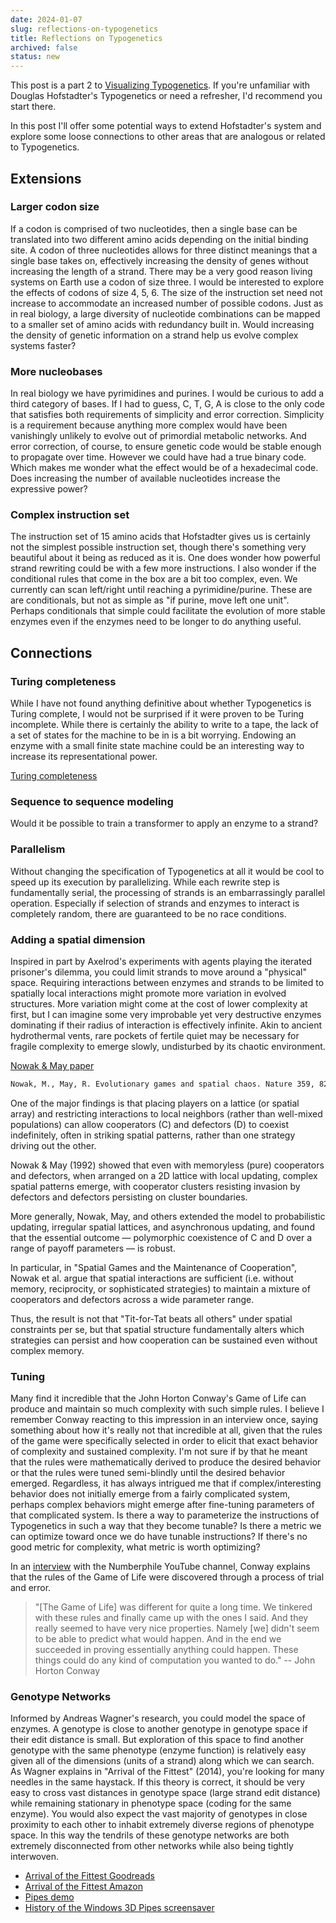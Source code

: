 ```yaml
---
date: 2024-01-07
slug: reflections-on-typogenetics
title: Reflections on Typogenetics
archived: false
status: new
---
```


This post is a part 2 to [Visualizing Typogenetics](/blog/visualizing-typogenetics). If you're unfamiliar with Douglas Hofstadter's Typogenetics or need a refresher, I'd recommend you start there.

In this post I'll offer some potential ways to extend Hofstadter's system and explore some loose connections to other areas that are analogous or related to Typogenetics.

## Extensions

### Larger codon size

If a codon is comprised of two nucleotides, then a single base can be translated into two different amino acids depending on the initial binding site. A codon of three nucleotides allows for three distinct meanings that a single base takes on, effectively increasing the density of genes without increasing the length of a strand. There may be a very good reason living systems on Earth use a codon of size three. I would be interested to explore the effects of codons of size 4, 5, 6. The size of the instruction set need not increase to accommodate an increased number of possible codons. Just as in real biology, a large diversity of nucleotide combinations can be mapped to a smaller set of amino acids with redundancy built in. Would increasing the density of genetic information on a strand help us evolve complex systems faster?

### More nucleobases

In real biology we have pyrimidines and purines. I would be curious to add a third category of bases. If I had to guess, C, T, G, A is close to the only code that satisfies both requirements of simplicity and error correction. Simplicity is a requirement because anything more complex would have been vanishingly unlikely to evolve out of primordial metabolic networks. And error correction, of course, to ensure genetic code would be stable enough to propagate over time. However we could have had a true binary code. Which makes me wonder what the effect would be of a hexadecimal code. Does increasing the number of available nucleotides increase the expressive power?

### Complex instruction set

The instruction set of 15 amino acids that Hofstadter gives us is certainly not the simplest possible instruction set, though there's something very beautiful about it being as reduced as it is. One does wonder how powerful strand rewriting could be with a few more instructions. I also wonder if the conditional rules that come in the box are a bit too complex, even. We currently can scan left/right until reaching a pyrimidine/purine. These are are conditionals, but not as simple as "if purine, move left one unit". Perhaps conditionals that simple could facilitate the evolution of more stable enzymes even if the enzymes need to be longer to do anything useful.

## Connections

### Turing completeness

While I have not found anything definitive about whether Typogenetics is Turing complete, I would not be surprised if it were proven to be Turing incomplete. While there is certainly the ability to write to a tape, the lack of a set of states for the machine to be in is a bit worrying. Endowing an enzyme with a small finite state machine could be an interesting way to increase its representational power.

[Turing completeness](https://en.wikipedia.org/wiki/Turing_completeness)

### Sequence to sequence modeling

Would it be possible to train a transformer to apply an enzyme to a strand?

### Parallelism

Without changing the specification of Typogenetics at all it would be cool to speed up its execution by parallelizing. While each rewrite step is fundamentally serial, the processing of strands is an embarrassingly parallel operation. Especially if selection of strands and enzymes to interact is completely random, there are guaranteed to be no race conditions.

### Adding a spatial dimension

Inspired in part by Axelrod's experiments with agents playing the iterated prisoner's dilemma, you could limit strands to move around a "physical" space. Requiring interactions between enzymes and strands to be limited to spatially local interactions might promote more variation in evolved structures. More variation might come at the cost of lower complexity at first, but I can imagine some very improbable yet very destructive enzymes dominating if their radius of interaction is effectively infinite. Akin to ancient hydrothermal vents, rare pockets of fertile quiet may be necessary for fragile complexity to emerge slowly, undisturbed by its chaotic environment.

[Nowak & May paper](https://www.nature.com/articles/359826a0)

<!-- TODO: cite this correctly in the footnotes -->

```txt
Nowak, M., May, R. Evolutionary games and spatial chaos. Nature 359, 826–829 (1992). https://doi.org/10.1038/359826a0
```

One of the major findings is that placing players on a lattice (or spatial array) and restricting interactions to local neighbors (rather than well-mixed populations) can allow cooperators (C) and defectors (D) to coexist indefinitely, often in striking spatial patterns, rather than one strategy driving out the other.

Nowak & May (1992) showed that even with memoryless (pure) cooperators and defectors, when arranged on a 2D lattice with local updating, complex spatial patterns emerge, with cooperator clusters resisting invasion by defectors and defectors persisting on cluster boundaries.

More generally, Nowak, May, and others extended the model to probabilistic updating, irregular spatial lattices, and asynchronous updating, and found that the essential outcome — polymorphic coexistence of C and D over a range of payoff parameters — is robust.

In particular, in "Spatial Games and the Maintenance of Cooperation", Nowak et al. argue that spatial interactions are sufficient (i.e. without memory, reciprocity, or sophisticated strategies) to maintain a mixture of cooperators and defectors across a wide parameter range.

Thus, the result is not that "Tit-for-Tat beats all others" under spatial constraints per se, but that spatial structure fundamentally alters which strategies can persist and how cooperation can be sustained even without complex memory.

### Tuning

Many find it incredible that the John Horton Conway's Game of Life can produce and maintain so much complexity with such simple rules. I believe I remember Conway reacting to this impression in an interview once, saying something about how it's really not that incredible at all, given that the rules of the game were specifically selected in order to elicit that exact behavior of complexity and sustained complexity. I'm not sure if by that he meant that the rules were mathematically derived to produce the desired behavior or that the rules were tuned semi-blindly until the desired behavior emerged. Regardless, it has always intrigued me that if complex/interesting behavior does not initially emerge from a fairly complicated system, perhaps complex behaviors might emerge after fine-tuning parameters of that complicated system. Is there a way to parameterize the instructions of Typogenetics in such a way that they become tunable? Is there a metric we can optimize toward once we do have tunable instructions? If there's no good metric for complexity, what metric is worth optimizing?

In an [interview](https://youtu.be/R9Plq-D1gEk?si=-uQe6GJrdUg9m6eh&t=290) with the Numberphile YouTube channel, Conway explains that the rules of the Game of Life were discovered through a process of trial and error.

> "[The Game of Life] was different for quite a long time. We tinkered with these rules and finally came up with the ones I said. And they really seemed to have very nice properties. Namely [we] didn't seem to be able to predict what would happen. And in the end we succeeded in proving essentially anything could happen. These things could do any kind of computation you wanted to do." -- John Horton Conway

### Genotype Networks

Informed by Andreas Wagner's research, you could model the space of enzymes. A genotype is close to another genotype in genotype space if their edit distance is small. But exploration of this space to find another genotype with the same phenotype (enzyme function) is relatively easy given all of the dimensions (units of a strand) along which we can search. As Wagner explains in "Arrival of the Fittest" (2014), you're looking for many needles in the same haystack. If this theory is correct, it should be very easy to cross vast distances in genotype space (large strand edit distance) while remaining stationary in phenotype space (coding for the same enzyme). You would also expect the vast majority of genotypes in close proximity to each other to inhabit extremely diverse regions of phenotype space. In this way the tendrils of these genotype networks are both extremely disconnected from other networks while also being tightly interwoven.

- [Arrival of the Fittest Goodreads](https://www.goodreads.com/book/show/20821275-arrival-of-the-fittest)
- [Arrival of the Fittest Amazon](https://www.amazon.com/Arrival-Fittest-How-Nature-Innovates/dp/1617230219)
- [Pipes demo](https://1j01.github.io/pipes)
- [History of the Windows 3D Pipes screensaver](https://devblogs.microsoft.com/oldnewthing/20240611-00/?p=109881)
